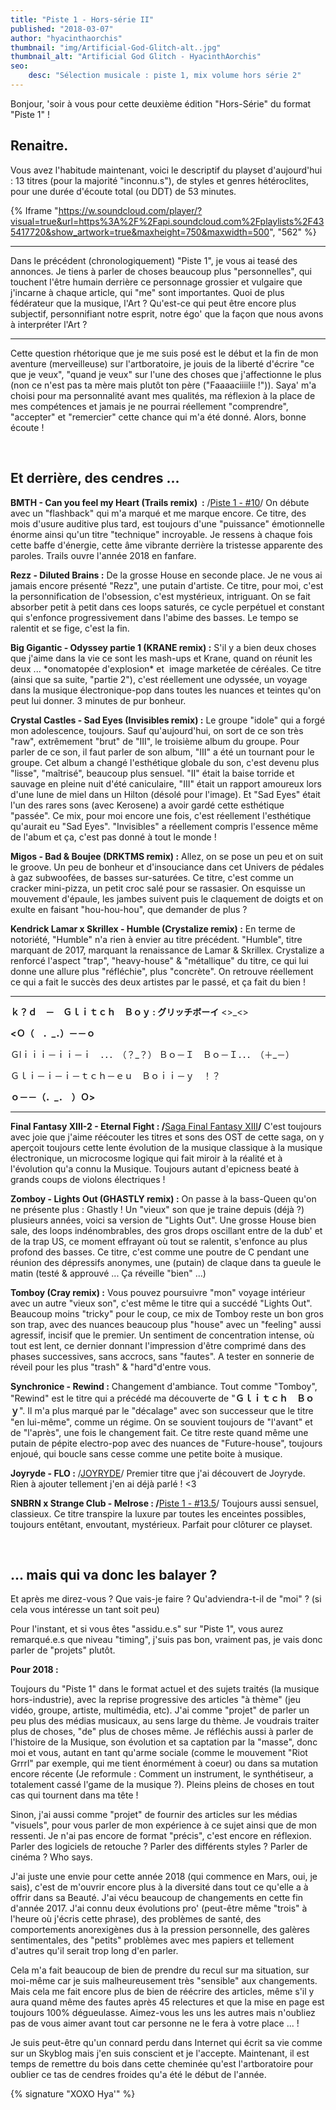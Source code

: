 ```yaml
---
title: "Piste 1 - Hors-série II"
published: "2018-03-07"
author: "hyacinthaorchis"
thumbnail: "img/Artificial-God-Glitch-alt..jpg"
thumbnail_alt: "Artificial God Glitch - HyacinthAorchis"
seo:
    desc: "Sélection musicale : piste 1, mix volume hors série 2"
---
```


Bonjour, 'soir à vous pour cette deuxième édition "Hors-Série" du format "Piste 1" !

## Renaitre.

Vous avez l'habitude maintenant, voici le descriptif du playset d'aujourd'hui : 13 titres (pour la majorité "inconnu.s"), de styles et genres hétéroclites, pour une durée d'écoute total (ou DDT) de 53 minutes.

{% Iframe "https://w.soundcloud.com/player/?visual=true&url=https%3A%2F%2Fapi.soundcloud.com%2Fplaylists%2F435417720&show_artwork=true&maxheight=750&maxwidth=500", "562" %}

* * *

Dans le précédent (chronologiquement) "Piste 1", je vous ai teasé des annonces. Je tiens à parler de choses beaucoup plus "personnelles", qui touchent l'être humain derrière ce personnage grossier et vulgaire que j'incarne à chaque article, qui "me" sont importantes. Quoi de plus fédérateur que la musique, l'Art ? Qu'est-ce qui peut être encore plus subjectif, personnifiant notre esprit, notre égo' que la façon que nous avons à interpréter l'Art ?

* * *

Cette question rhétorique que je me suis posé est le début et la fin de mon aventure (merveilleuse) sur l'artboratoire, je jouis de la liberté d'écrire "ce que je veux", "quand je veux" sur l'une des choses que j'affectionne le plus (non ce n'est pas ta mère mais plutôt ton père ("Faaaaciiiile !")). Saya' m'a choisi pour ma personnalité avant mes qualités, ma réflexion à la place de mes compétences et jamais je ne pourrai réellement "comprendre", "accepter" et "remercier" cette chance qui m'a été donné. Alors, bonne écoute !

 
## Et derrière, des cendres ...

**BMTH - Can you feel my Heart (Trails remix)  :** /[Piste 1 - #10](/piste-1-selection-10/)/ On débute avec un "flashback" qui m'a marqué et me marque encore. Ce titre, des mois d'usure auditive plus tard, est toujours d'une "puissance" émotionnelle énorme ainsi qu'un titre "technique" incroyable. Je ressens à chaque fois cette baffe d'énergie, cette âme vibrante derrière la tristesse apparente des paroles. Trails ouvre l'année 2018 en fanfare.

**Rezz - Diluted Brains :** De la grosse House en seconde place. Je ne vous ai jamais encore présenté "Rezz", une putain d'artiste. Ce titre, pour moi, c'est la personnification de l'obsession, c'est mystérieux, intriguant. On se fait absorber petit à petit dans ces loops saturés, ce cycle perpétuel et constant qui s'enfonce progressivement dans l'abime des basses. Le tempo se ralentit et se fige, c'est la fin.

**Big Gigantic - Odyssey partie 1 (KRANE remix) :** S'il y a bien deux choses que j'aime dans la vie ce sont les mash-ups et Krane, quand on réunit les deux ... \*onomatopée d'explosion\* et  image marketée de céréales. Ce titre (ainsi que sa suite, "partie 2"), c'est réellement une odyssée, un voyage dans la musique électronique-pop dans toutes les nuances et teintes qu'on peut lui donner. 3 minutes de pur bonheur.

**Crystal Castles - Sad Eyes (Invisibles remix) :** Le groupe "idole" qui a forgé mon adolescence, toujours. Sauf qu'aujourd'hui, on sort de ce son très "raw", extrêmement "brut" de "III", le troisième album du groupe. Pour parler de ce son, il faut parler de son album, "III" a été un tournant pour le groupe. Cet album a changé l'esthétique globale du son, c'est devenu plus "lisse", "maîtrisé", beaucoup plus sensuel. "II" était la baise torride et sauvage en pleine nuit d'été caniculaire, "III" était un rapport amoureux lors d'une lune de miel dans un Hilton (désolé pour l'image). Et "Sad Eyes" était l'un des rares sons (avec Kerosene) a avoir gardé cette esthétique "passée". Ce mix, pour moi encore une fois, c'est réellement l'esthétique qu'aurait eu "Sad Eyes". "Invisibles" a réellement compris l'essence même de l'abum et ça, c'est pas donné à tout le monde !

**Migos - Bad & Boujee (DRKTMS remix) :** Allez, on se pose un peu et on suit le groove. Un peu de bonheur et d'insouciance dans cet Univers de pédales à gaz subwoofées, de basses sur-saturées. Ce titre, c'est comme un cracker mini-pizza, un petit croc salé pour se rassasier. On esquisse un mouvement d'épaule, les jambes suivent puis le claquement de doigts et on exulte en faisant "hou-hou-hou", que demander de plus ?

**Kendrick Lamar x Skrillex - Humble (Crystalize remix) :** En terme de notoriété, "Humble" n'a rien à envier au titre précédent. "Humble", titre marquant de 2017, marquant la renaissance de Lamar & Skrillex. Crystalize a renforcé l'aspect "trap", "heavy-house" & "métallique" du titre, ce qui lui donne une allure plus "réfléchie", plus "concrète". On retrouve réellement ce qui a fait le succès des deux artistes par le passé, et ça fait du bien !

* * *

**ｋ？ｄ　－　Ｇｌｉｔｃｈ　Ｂｏｙ : グリッチボーイ** <>\_<>

**<Ｏ（　．\_．）－－ｏ**

Ｇlｉｉｉ－ｉｉ－ｉ　．．．　（？\_？） Ｂｏ－Ｉ　Ｂｏ－Ｉ．．．　（＋\_－）

Ｇｌｉ－ｉ－ｉ－ｔｃｈ－ｅｕ　Ｂｏｉｉ－ｙ　！？

**ｏ－－（．\_．　）Ｏ>**

* * *

**Final Fantasy XIII-2 - Eternal Fight : /**[Saga Final Fantasy XIII](/saga-final-fantasy-xiii/)**/** C'est toujours avec joie que j'aime réécouter les titres et sons des OST de cette saga, on y aperçoit toujours cette lente évolution de la musique classique à la musique électronique, un microcosme logique qui fait miroir à la réalité et à l'évolution qu'a connu la Musique. Toujours autant d'epicness beaté à grands coups de violons électriques !

**Zomboy - Lights Out (GHASTLY remix) :** On passe à la bass-Queen qu'on ne présente plus : Ghastly ! Un "vieux" son que je traine depuis (déjà ?) plusieurs années, voici sa version de "Lights Out". Une grosse House bien sale, des loops indénombrables, des gros drops oscillant entre de la dub' et de la trap US, ce moment effrayant où tout se ralentit, s'enfonce au plus profond des basses. Ce titre, c'est comme une poutre de C pendant une réunion des dépressifs anonymes, une (putain) de claque dans ta gueule le matin (testé & approuvé ... Ça réveille "bien" ...)

**Tomboy (Cray remix) :** Vous pouvez poursuivre "mon" voyage intérieur avec un autre "vieux son", c'est même le titre qui a succédé "Lights Out". Beaucoup moins "tricky" pour le coup, ce mix de Tomboy reste un bon gros son trap, avec des nuances beaucoup plus "house" avec un "feeling" aussi agressif, incisif que le premier. Un sentiment de concentration intense, où tout est lent, ce dernier donnant l'impression d'être comprimé dans des phases successives, sans accrocs, sans "fautes". A tester en sonnerie de réveil pour les plus "trash" & "hard"d'entre vous.

**Synchronice - Rewind :** Changement d'ambiance. Tout comme "Tomboy", "Rewind" est le titre qui a précédé ma découverte de "**Ｇｌｉｔｃｈ　Ｂｏｙ**". Il m'a plus marqué par le "décalage" avec son successeur que le titre "en lui-même", comme un régime. On se souvient toujours de "l'avant" et de "l'après", une fois le changement fait. Ce titre reste quand même une putain de pépite electro-pop avec des nuances de "Future-house", toujours enjoué, qui boucle sans cesse comme une petite boite à musique.

**Joyryde - FLO :** /[JOYRYDE](/joyryde/)/ Premier titre que j'ai découvert de Joyryde. Rien à ajouter tellement j'en ai déjà parlé ! <3

**SNBRN x Strange Club - Melrose : /**[Piste 1 - #13.5](/piste-1-13-5/)/ Toujours aussi sensuel, classieux. Ce titre transpire la luxure par toutes les enceintes possibles, toujours entêtant, envoutant, mystérieux. Parfait pour clôturer ce playset.

 

## ... mais qui va donc les balayer ?

Et après me direz-vous ? Que vais-je faire ? Qu'adviendra-t-il de "moi" ? (si cela vous intéresse un tant soit peu)

Pour l'instant, et si vous êtes "assidu.e.s" sur "Piste 1", vous aurez remarqué.e.s que niveau "timing", j'suis pas bon, vraiment pas, je vais donc parler de "projets" plutôt.

**Pour 2018 :**

Toujours du "Piste 1" dans le format actuel et des sujets traités (la musique hors-industrie), avec la reprise progressive des articles "à thème" (jeu vidéo, groupe, artiste, multimédia, etc). J'ai comme "projet" de parler un peu plus des médias musicaux, au sens large du thème. Je voudrais traiter plus de choses, "de" plus de choses même. Je réfléchis aussi à parler de l'histoire de la Musique, son évolution et sa captation par la "masse", donc moi et vous, autant en tant qu'arme sociale (comme le mouvement "Riot Grrrl" par exemple, qui me tient énormément à coeur) ou dans sa mutation encore récente (Je reformule : Comment un instrument, le synthétiseur, a totalement cassé l'game de la musique ?). Pleins pleins de choses en tout cas qui tournent dans ma tête !

Sinon, j'ai aussi comme "projet" de fournir des articles sur les médias "visuels", pour vous parler de mon expérience à ce sujet ainsi que de mon ressenti. Je n'ai pas encore de format "précis", c'est encore en réflexion. Parler des logiciels de retouche ? Parler des différents styles ? Parler de cinéma ? Who says.

J'ai juste une envie pour cette année 2018 (qui commence en Mars, oui, je sais), c'est de m'ouvrir encore plus à la diversité dans tout ce qu'elle a à offrir dans sa Beauté. J'ai vécu beaucoup de changements en cette fin d'année 2017. J'ai connu deux évolutions pro' (peut-être même "trois" à l'heure où j'écris cette phrase), des problèmes de santé, des comportements anorexigènes dus à la pression personnelle, des galères sentimentales, des "petits" problèmes avec mes papiers et tellement d'autres qu'il serait trop long d'en parler.

Cela m'a fait beaucoup de bien de prendre du recul sur ma situation, sur moi-même car je suis malheureusement très "sensible" aux changements. Mais cela me fait encore plus de bien de réécrire des articles, même s'il y aura quand même des fautes après 45 relectures et que la mise en page est toujours 100% dégueulasse. Aimez-vous les uns les autres mais n'oubliez pas de vous aimer avant tout car personne ne le fera à votre place ... !

Je suis peut-être qu'un connard perdu dans Internet qui écrit sa vie comme sur un Skyblog mais j'en suis conscient et je l'accepte. Maintenant, il est temps de remettre du bois dans cette cheminée qu'est l'artboratoire pour oublier ce tas de cendres froides qu'a été le début de l'année.

{% signature "XOXO Hya'" %}
